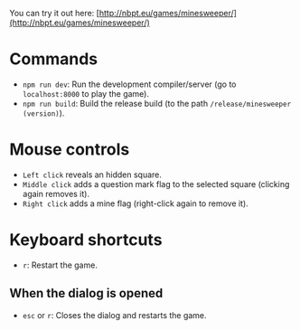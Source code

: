You can try it out here: [http://nbpt.eu/games/minesweeper/](http://nbpt.eu/games/minesweeper/)

# Commands

-   `npm run dev`: Run the development compiler/server (go to `localhost:8000` to play the game).
-   `npm run build`: Build the release build (to the path `/release/minesweeper (version)`).

# Mouse controls

-   `Left click` reveals an hidden square.
-   `Middle click` adds a question mark flag to the selected square (clicking again removes it).
-   `Right click` adds a mine flag (right-click again to remove it).

# Keyboard shortcuts

-   `r`: Restart the game.

## When the dialog is opened

-   `esc` or `r`: Closes the dialog and restarts the game.
